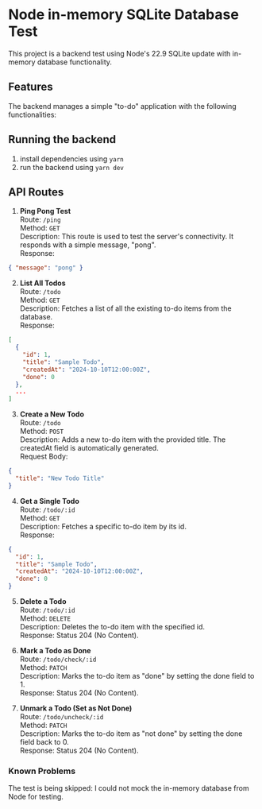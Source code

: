 # Node in-memory SQLite Database Test

This project is a backend test using Node's 22.9 SQLite update with in-memory database functionality.

## Features

The backend manages a simple "to-do" application with the following functionalities:

## Running the backend

1. install dependencies using `yarn`
2. run the backend using `yarn dev`

## API Routes

1. **Ping Pong Test**  
   Route: `/ping`  
   Method: `GET`  
   Description: This route is used to test the server's connectivity. It responds with a simple message, "pong".  
   Response:

```json
{ "message": "pong" }
```

2. **List All Todos**  
   Route: `/todo`  
   Method: `GET`  
   Description: Fetches a list of all the existing to-do items from the database.  
   Response:

```json
[
  {
    "id": 1,
    "title": "Sample Todo",
    "createdAt": "2024-10-10T12:00:00Z",
    "done": 0
  },
  ...
]
```

3. **Create a New Todo**  
   Route: `/todo`  
   Method: `POST`  
   Description: Adds a new to-do item with the provided title. The createdAt field is automatically generated.  
   Request Body:

```json
{
  "title": "New Todo Title"
}
```

4. **Get a Single Todo**  
   Route: `/todo/:id`  
   Method: `GET`  
   Description: Fetches a specific to-do item by its id.  
   Response:

```json
{
  "id": 1,
  "title": "Sample Todo",
  "createdAt": "2024-10-10T12:00:00Z",
  "done": 0
}
```

5. **Delete a Todo**  
   Route: `/todo/:id`  
   Method: `DELETE`  
   Description: Deletes the to-do item with the specified id.  
   Response: Status 204 (No Content).

6. **Mark a Todo as Done**  
   Route: `/todo/check/:id`  
   Method: `PATCH`  
   Description: Marks the to-do item as "done" by setting the done field to 1.  
   Response: Status 204 (No Content).

7. **Unmark a Todo (Set as Not Done)**  
   Route: `/todo/uncheck/:id`  
   Method: `PATCH`  
   Description: Marks the to-do item as "not done" by setting the done field back to 0.  
   Response: Status 204 (No Content).

### Known Problems

The test is being skipped: I could not mock the in-memory database from Node for testing.
